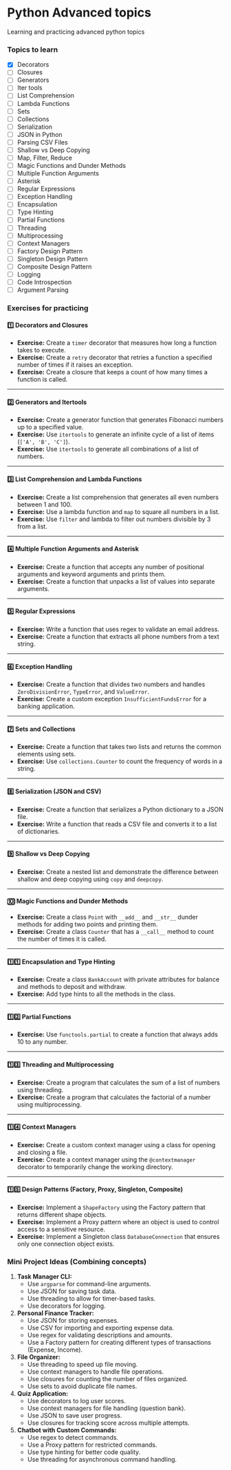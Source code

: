# Python Advanced topics

Learning and practicing advanced python topics

### Topics to learn
- [x] Decorators
- [ ] Closures
- [ ] Generators
- [ ] Iter tools
- [ ] List Comprehension
- [ ] Lambda Functions
- [ ] Sets
- [ ] Collections
- [ ] Serialization
- [ ] JSON in Python
- [ ] Parsing CSV Files
- [ ] Shallow vs Deep Copying
- [ ] Map, Filter, Reduce
- [ ] Magic Functions and Dunder Methods
- [ ] Multiple Function Arguments
- [ ] Asterisk
- [ ] Regular Expressions
- [ ] Exception Handling
- [ ] Encapsulation 
- [ ] Type Hinting
- [ ] Partial Functions
- [ ] Threading
- [ ] Multiprocessing
- [ ] Context Managers
- [ ] Factory Design Pattern
- [ ] Singleton Design Pattern
- [ ] Composite Design Pattern
- [ ] Logging
- [ ] Code Introspection
- [ ] Argument Parsing

### Exercises for practicing
#### 1️⃣ **Decorators and Closures**
- **Exercise:** Create a `timer` decorator that measures how long a function takes to execute.
- **Exercise:** Create a `retry` decorator that retries a function a specified number of times if it raises an exception.
- **Exercise:** Create a closure that keeps a count of how many times a function is called.

---
#### 2️⃣ **Generators and Itertools**
- **Exercise:** Create a generator function that generates Fibonacci numbers up to a specified value.
- **Exercise:** Use `itertools` to generate an infinite cycle of a list of items (`['A', 'B', 'C']`).
- **Exercise:** Use `itertools` to generate all combinations of a list of numbers.

---
#### 3️⃣ **List Comprehension and Lambda Functions**
- **Exercise:** Create a list comprehension that generates all even numbers between 1 and 100.
- **Exercise:** Use a lambda function and `map` to square all numbers in a list.
- **Exercise:** Use `filter` and lambda to filter out numbers divisible by 3 from a list.

---
#### 4️⃣ **Multiple Function Arguments and Asterisk**
- **Exercise:** Create a function that accepts any number of positional arguments and keyword arguments and prints them.
- **Exercise:** Create a function that unpacks a list of values into separate arguments.

---
#### 5️⃣ **Regular Expressions**
- **Exercise:** Write a function that uses regex to validate an email address.
- **Exercise:** Create a function that extracts all phone numbers from a text string.

---
#### 6️⃣ **Exception Handling**
- **Exercise:** Create a function that divides two numbers and handles `ZeroDivisionError`, `TypeError`, and `ValueError`.
- **Exercise:** Create a custom exception `InsufficientFundsError` for a banking application.

---
#### 7️⃣ **Sets and Collections**
- **Exercise:** Create a function that takes two lists and returns the common elements using sets.
- **Exercise:** Use `collections.Counter` to count the frequency of words in a string.

---
#### 8️⃣ **Serialization (JSON and CSV)**
- **Exercise:** Create a function that serializes a Python dictionary to a JSON file.
- **Exercise:** Write a function that reads a CSV file and converts it to a list of dictionaries.

---
#### 9️⃣ **Shallow vs Deep Copying**
- **Exercise:** Create a nested list and demonstrate the difference between shallow and deep copying using `copy` and `deepcopy`.

---
#### 🔟 **Magic Functions and Dunder Methods**
- **Exercise:** Create a class `Point` with `__add__` and `__str__` dunder methods for adding two points and printing them.
- **Exercise:** Create a class `Counter` that has a `__call__` method to count the number of times it is called.

---
#### 1️⃣1️⃣ **Encapsulation and Type Hinting**
- **Exercise:** Create a class `BankAccount` with private attributes for balance and methods to deposit and withdraw.
- **Exercise:** Add type hints to all the methods in the class.

---
#### 1️⃣2️⃣ **Partial Functions**
- **Exercise:** Use `functools.partial` to create a function that always adds 10 to any number.

---
#### 1️⃣3️⃣ **Threading and Multiprocessing**
- **Exercise:** Create a program that calculates the sum of a list of numbers using threading.
- **Exercise:** Create a program that calculates the factorial of a number using multiprocessing.

---
#### 1️⃣4️⃣ **Context Managers**
- **Exercise:** Create a custom context manager using a class for opening and closing a file.
- **Exercise:** Create a context manager using the `@contextmanager` decorator to temporarily change the working directory.

---
#### 1️⃣5️⃣ **Design Patterns (Factory, Proxy, Singleton, Composite)**
- **Exercise:** Implement a `ShapeFactory` using the Factory pattern that returns different shape objects.
- **Exercise:** Implement a Proxy pattern where an object is used to control access to a sensitive resource.
- **Exercise:** Implement a Singleton class `DatabaseConnection` that ensures only one connection object exists.

### Mini Project Ideas (Combining concepts)
1. **Task Manager CLI:**
    - Use `argparse` for command-line arguments.
    - Use JSON for saving task data.
    - Use threading to allow for timer-based tasks.
    - Use decorators for logging.
2. **Personal Finance Tracker:**
    - Use JSON for storing expenses.
    - Use CSV for importing and exporting expense data.
    - Use regex for validating descriptions and amounts.
    - Use a Factory pattern for creating different types of transactions (Expense, Income).
3. **File Organizer:**
    - Use threading to speed up file moving.
    - Use context managers to handle file operations.
    - Use closures for counting the number of files organized.
    - Use sets to avoid duplicate file names.
4. **Quiz Application:**
    - Use decorators to log user scores.
    - Use context managers for file handling (question bank).
    - Use JSON to save user progress.
    - Use closures for tracking score across multiple attempts.
5. **Chatbot with Custom Commands:**
    - Use regex to detect commands.
    - Use a Proxy pattern for restricted commands.
    - Use type hinting for better code quality.
    - Use threading for asynchronous command handling.

